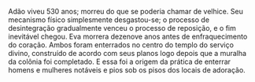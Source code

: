 ﻿Adão viveu 530 anos; morreu do que se poderia chamar de velhice. Seu mecanismo físico simplesmente desgastou-se; o processo de desintegração gradualmente venceu o processo de reposição, e o fim inevitável chegou. Eva morrera dezenove anos antes de enfraquecimento do coração. Ambos foram enterrados no centro do templo do serviço divino, construído de acordo com seus planos logo depois que a muralha da colônia foi completado. E essa foi a origem da prática de enterrar homens e mulheres notáveis e pios sob os pisos dos locais de adoração.
